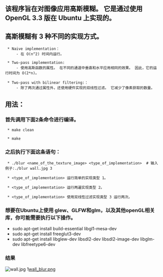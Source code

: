 ## 该程序旨在对图像应用高斯模糊。 它是通过使用 OpenGL 3.3 版在 Ubuntu 上实现的。

## 高斯模糊有 3 种不同的实现方式。

     * Naive implementation：
         - 在 O(n^2) 时间内运行。

     * Two-pass implementation:
         - 使用高斯函数的属性。 在不同的通道中垂直和水平应用相同的效果。 因此，它的运行时间为 O(2*n)。

     * Two-pass with bilinear filtering:：
         - 除了两次通过属性外，还使用硬件实现的双线性过滤。 它减少了像素获取的数量。

## 用法：
###  首先调用下面2条命令进行编译。

     * make clean

     * make
### 之后执行下面这条语句：
     * ./blur <name_of_the_texture_image> <type_of_implementation>  # 输入例子:./blur wall.jpg 3

     * <type_of_implementation> 运行简单的实现类型 1。

     * <type_of_implementation> 运行两遍实现类型 2。

     * <type_of_implementation> 使用双线性过滤实现类型 3 运行两次。

### 想要在Ubuntu上使用 glew、GLFW和glm，以及其他openGL相关库，你可能需要执行以下操作。
* sudo apt-get install build-essential libgl1-mesa-dev
* sudo apt-get install freeglut3-dev
* sudo apt-get install libglew-dev libsdl2-dev libsdl2-image-dev libglm-dev libfreetype6-dev

### 结果
![wall.jpg](wall.jpg)
1[wall_blur.png](wall_blur.png)